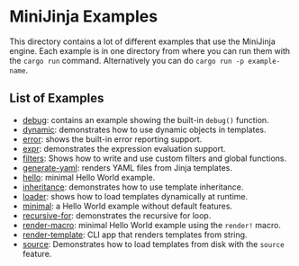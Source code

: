 # MiniJinja Examples

This directory contains a lot of different examples that use the MiniJinja
engine.  Each example is in one directory from where you can run them with
the `cargo run` command.  Alternatively you can do `cargo run -p example-name`.

## List of Examples

* [debug](debug): contains an example showing the built-in `debug()` function.
* [dynamic](dynamic): demonstrates how to use dynamic objects in templates.
* [error](error): shows the built-in error reporting support.
* [expr](expr): demonstrates the expression evaluation support.
* [filters](filters): Shows how to write and use custom filters and global functions.
* [generate-yaml](generate-yaml): renders YAML files from Jinja templates.
* [hello](hello): minimal Hello World example.
* [inheritance](inheritance): demonstrates how to use template inheritance.
* [loader](loader): shows how to load templates dynamically at runtime.
* [minimal](minimal): a Hello World example without default features.
* [recursive-for](recursive-for): demonstrates the recursive for loop.
* [render-macro](render-macro): minimal Hello World example using the `render!` macro.
* [render-template](render-template): CLI app that renders templates from string.
* [source](source): Demonstrates how to load templates from disk with the `source` feature.
